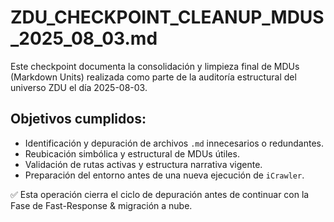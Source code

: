 # ZDU_CHECKPOINT_CLEANUP_MDUS_2025_08_03.md

Este checkpoint documenta la consolidación y limpieza final de MDUs (Markdown Units) realizada como parte de la auditoría estructural del universo ZDU el día 2025-08-03.

## Objetivos cumplidos:
- Identificación y depuración de archivos `.md` innecesarios o redundantes.
- Reubicación simbólica y estructural de MDUs útiles.
- Validación de rutas activas y estructura narrativa vigente.
- Preparación del entorno antes de una nueva ejecución de `iCrawler`.

✅ Esta operación cierra el ciclo de depuración antes de continuar con la Fase de Fast-Response & migración a nube.
